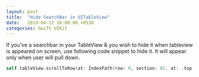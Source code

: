 ```yaml
---
layout: post
title:  "Hide SearchBar in UITableView"
date:   2019-04-12 16:00:00 +0530
categories: Swift UIKit
---
```


If you've a searchbar in your TableView & you wish to hide it when tableview is appeared on screen, use following code snippet to hide it.
It will appear only when user will pull down.

```swift
self.tableView.scrollToRow(at: IndexPath(row: 0, section: 0), at: .top, animated: true)
```
